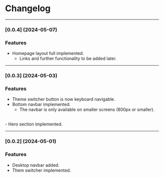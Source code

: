 # Changelog

---
### [0.0.4] (2024-05-07)

### Features

- Homepage layout full implemented.
  - Links and further functionality to be added later.


---
### [0.0.3] (2024-05-03)

### Features

- Theme switcher button is now keyboard navigable.
- Bottom navbar implemented.
  - The navbar is only available on smaller screens (800px or smaller).
<br>
- Hero section implemented.


---
### [0.0.2] (2024-05-01)

### Features

- Desktop navbar added.
- Them switcher implemented.
